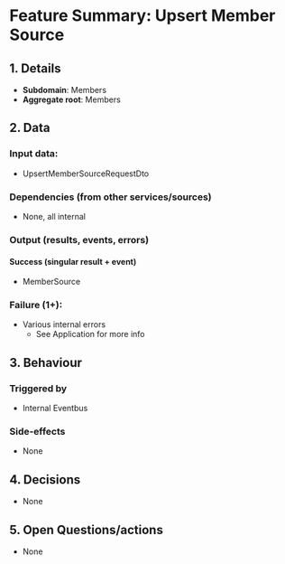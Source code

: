# Feature Summary: Upsert Member Source

## 1. Details

- **Subdomain**: Members
- **Aggregate root**: Members

## 2. Data

### Input data:

- UpsertMemberSourceRequestDto

### Dependencies (from other services/sources)

- None, all internal

### Output (results, events, errors)

#### Success (singular result + event)

- MemberSource

### Failure (1+):

- Various internal errors
  - See Application for more info

## 3. Behaviour

### Triggered by

- Internal Eventbus

### Side-effects

- None

## 4. Decisions

- None

## 5. Open Questions/actions

- None
